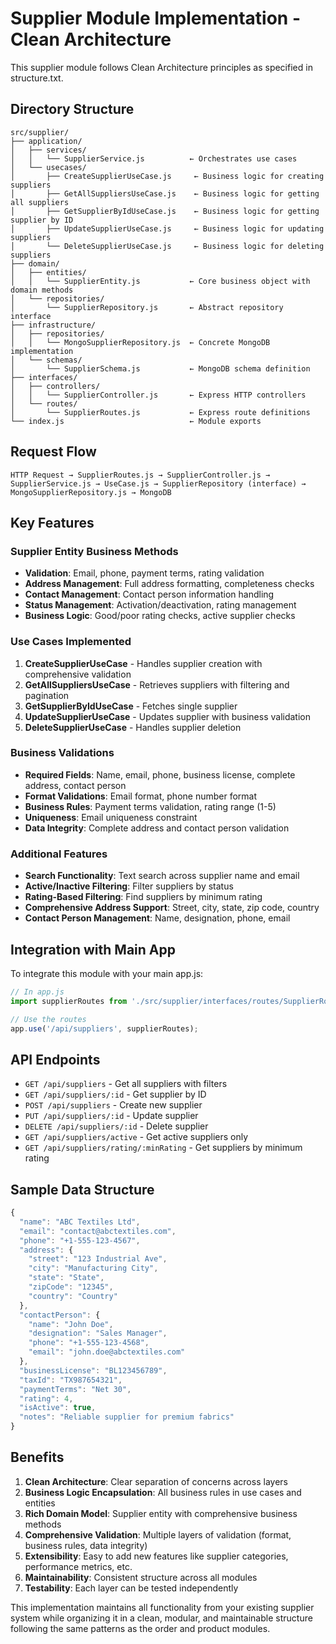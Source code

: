 # Supplier Module Implementation - Clean Architecture

This supplier module follows Clean Architecture principles as specified in structure.txt.

## Directory Structure

```
src/supplier/
├── application/
│   ├── services/
│   │   └── SupplierService.js          ← Orchestrates use cases
│   └── usecases/
│       ├── CreateSupplierUseCase.js     ← Business logic for creating suppliers
│       ├── GetAllSuppliersUseCase.js    ← Business logic for getting all suppliers
│       ├── GetSupplierByIdUseCase.js    ← Business logic for getting supplier by ID
│       ├── UpdateSupplierUseCase.js     ← Business logic for updating suppliers
│       └── DeleteSupplierUseCase.js     ← Business logic for deleting suppliers
├── domain/
│   ├── entities/
│   │   └── SupplierEntity.js           ← Core business object with domain methods
│   └── repositories/
│       └── SupplierRepository.js       ← Abstract repository interface
├── infrastructure/
│   ├── repositories/
│   │   └── MongoSupplierRepository.js  ← Concrete MongoDB implementation
│   └── schemas/
│       └── SupplierSchema.js           ← MongoDB schema definition
├── interfaces/
│   ├── controllers/
│   │   └── SupplierController.js       ← Express HTTP controllers
│   └── routes/
│       └── SupplierRoutes.js           ← Express route definitions
└── index.js                            ← Module exports
```

## Request Flow

```
HTTP Request → SupplierRoutes.js → SupplierController.js → SupplierService.js → UseCase.js → SupplierRepository (interface) → MongoSupplierRepository.js → MongoDB
```

## Key Features

### Supplier Entity Business Methods
- **Validation**: Email, phone, payment terms, rating validation
- **Address Management**: Full address formatting, completeness checks
- **Contact Management**: Contact person information handling
- **Status Management**: Activation/deactivation, rating management
- **Business Logic**: Good/poor rating checks, active supplier checks

### Use Cases Implemented
1. **CreateSupplierUseCase** - Handles supplier creation with comprehensive validation
2. **GetAllSuppliersUseCase** - Retrieves suppliers with filtering and pagination
3. **GetSupplierByIdUseCase** - Fetches single supplier
4. **UpdateSupplierUseCase** - Updates supplier with business validation
5. **DeleteSupplierUseCase** - Handles supplier deletion

### Business Validations
- **Required Fields**: Name, email, phone, business license, complete address, contact person
- **Format Validations**: Email format, phone number format
- **Business Rules**: Payment terms validation, rating range (1-5)
- **Uniqueness**: Email uniqueness constraint
- **Data Integrity**: Complete address and contact person validation

### Additional Features
- **Search Functionality**: Text search across supplier name and email
- **Active/Inactive Filtering**: Filter suppliers by status
- **Rating-Based Filtering**: Find suppliers by minimum rating
- **Comprehensive Address Support**: Street, city, state, zip code, country
- **Contact Person Management**: Name, designation, phone, email

## Integration with Main App

To integrate this module with your main app.js:

```javascript
// In app.js
import supplierRoutes from './src/supplier/interfaces/routes/SupplierRoutes.js';

// Use the routes
app.use('/api/suppliers', supplierRoutes);
```

## API Endpoints

- `GET /api/suppliers` - Get all suppliers with filters
- `GET /api/suppliers/:id` - Get supplier by ID
- `POST /api/suppliers` - Create new supplier
- `PUT /api/suppliers/:id` - Update supplier
- `DELETE /api/suppliers/:id` - Delete supplier
- `GET /api/suppliers/active` - Get active suppliers only
- `GET /api/suppliers/rating/:minRating` - Get suppliers by minimum rating

## Sample Data Structure

```javascript
{
  "name": "ABC Textiles Ltd",
  "email": "contact@abctextiles.com",
  "phone": "+1-555-123-4567",
  "address": {
    "street": "123 Industrial Ave",
    "city": "Manufacturing City",
    "state": "State",
    "zipCode": "12345",
    "country": "Country"
  },
  "contactPerson": {
    "name": "John Doe",
    "designation": "Sales Manager",
    "phone": "+1-555-123-4568",
    "email": "john.doe@abctextiles.com"
  },
  "businessLicense": "BL123456789",
  "taxId": "TX987654321",
  "paymentTerms": "Net 30",
  "rating": 4,
  "isActive": true,
  "notes": "Reliable supplier for premium fabrics"
}
```

## Benefits

1. **Clean Architecture**: Clear separation of concerns across layers
2. **Business Logic Encapsulation**: All business rules in use cases and entities
3. **Rich Domain Model**: Supplier entity with comprehensive business methods
4. **Comprehensive Validation**: Multiple layers of validation (format, business rules, data integrity)
5. **Extensibility**: Easy to add new features like supplier categories, performance metrics, etc.
6. **Maintainability**: Consistent structure across all modules
7. **Testability**: Each layer can be tested independently

This implementation maintains all functionality from your existing supplier system while organizing it in a clean, modular, and maintainable structure following the same patterns as the order and product modules.
